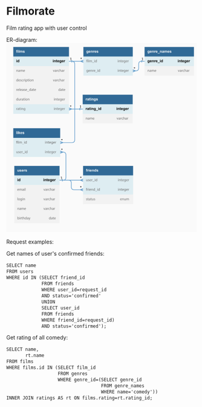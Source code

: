 # Filmorate
Film rating app with user control

ER-diagram:
<picture>    
    <img alt="Shows an illustrated sun in light mode and a moon with stars in dark mode." src="src/main/resources/filmorate_er_diagram.png">
</picture>

Request examples:

Get names of user's confirmed friends:

```
SELECT name
FROM users
WHERE id IN (SELECT friend_id
             FROM friends
             WHERE user_id=request_id             
             AND status='confirmed'
             UNION
             SELECT user_id
             FROM friends
             WHERE friend_id=request_id)
             AND status='confirmed');
```
Get rating of all comedy:
```
SELECT name,
       rt.name
FROM films
WHERE films.id IN (SELECT film_id
                   FROM genres
                   WHERE genre_id=(SELECT genre_id
                                   FROM genre_names
                                   WHERE name='comedy'))
INNER JOIN ratings AS rt ON films.rating=rt.rating_id;  
```